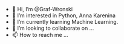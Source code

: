 - 👋 Hi, I’m @Graf-Wronski
- 👀 I’m interested in Python, Anna Karenina
- 🌱 I’m currently learning Machine Learning.
- 💞️ I’m looking to collaborate on ...
- 📫 How to reach me ...

<!---
Graf-Wronski/Graf-Wronski is a ✨ special ✨ repository because its `README.md` (this file) appears on your GitHub profile.
You can click the Preview link to take a look at your changes.
--->
